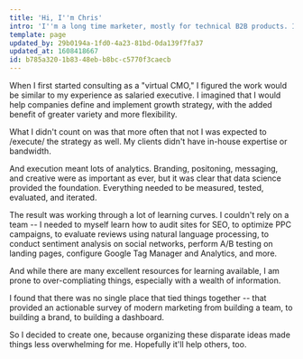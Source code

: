 ```yaml
---
title: 'Hi, I''m Chris'
intro: 'I''m a long time marketer, mostly for technical B2B products. I also co-founded Adfury, a SaaS platform for optimizing search advertising. This site is mostly a collection of how-tos for digital marketing.'
template: page
updated_by: 29b0194a-1fd0-4a23-81bd-0da139f7fa37
updated_at: 1608418667
id: b785a320-1b83-48eb-b8bc-c5770f3caecb
---
```

When I first started consulting as a "virtual CMO," I figured the work would be similar to my experience as salaried executive. I imagined that I would help companies define and implement growth strategy, with the added benefit of greater variety and more flexibility. 

What I didn't count on was that more often that not I was expected to /execute/ the strategy as well. My clients didn't have in-house expertise or bandwidth. 

And execution meant lots of analytics. Branding, positoning, messaging, and creative were as important as ever, but it was clear that data science provided the foundation. Everything needed to be measured, tested, evaluated, and iterated. 

The result was working through a lot of learning curves. I couldn't rely on a team -- I needed to myself learn how to audit sites for SEO, to optimize PPC campaigns, to evaluate reviews using natural language processing, to conduct sentiment analysis on social networks, perform A/B testing on landing pages, configure Google Tag Manager and Analytics, and more. 

And while there are many excellent resources for learning available, I am prone to over-compliating things, especially with a wealth of information.

I found that there was no single place that tied things together -- that provided an actionable survey of modern marketing from building a team, to building a brand, to building a dashboard.

So I decided to create one, because organizing these disparate ideas made things less overwhelming for me. Hopefully it'll help others, too.